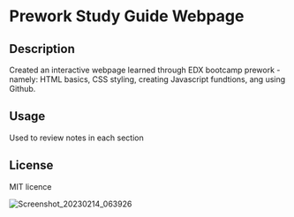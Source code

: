 # Prework Study Guide Webpage

## Description

Created an interactive webpage learned through EDX bootcamp prework - namely: HTML basics, CSS styling, creating Javascript fundtions, ang using Github.


## Usage

Used to review notes in each section

## License

MIT licence

![Screenshot_20230214_063926](https://user-images.githubusercontent.com/118206899/225061022-daea6cfc-aa12-4ba9-b508-5f8ea6764501.png)

